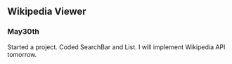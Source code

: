 ## Wikipedia Viewer

### May30th
Started a project. Coded SearchBar and List. I will implement Wikipedia API tomorrow.